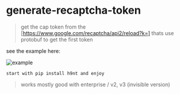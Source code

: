 # generate-recaptcha-token
> get the cap token from the [https://www.google.com/recaptcha/api2/reload?k=] thats use protobuf to get the first token

see the example here:

![example](https://github.com/h9nt/generate-recaptcha-token/assets/63129066/a2011278-cb5d-42d7-90fd-956daebdec30)

`start with pip install h9nt and enjoy `

> works mostly good with enterprise / v2, v3 (invisible version) 

